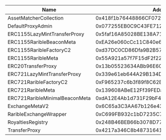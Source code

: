  Name | Address | Url 
 --- | --- | ---
 AssetMatcherCollection | 0x418f1b76448866CF072dd14d092138190CcdC9aF | https://basescan.org/address/0x418f1b76448866CF072dd14d092138190CcdC9aF 
 DefaultProxyAdmin | 0x077255EB0C9C43FE7121519AE23C32388fC2eE3d | https://basescan.org/address/0x077255EB0C9C43FE7121519AE23C32388fC2eE3d 
 ERC1155LazyMintTransferProxy | 0x5faf16A85028BE138A7178B222DeC98092FEEF97 | https://basescan.org/address/0x5faf16A85028BE138A7178B222DeC98092FEEF97 
 ERC1155RaribleBeaconMeta | 0xEA26e060cCc11C840e6107cfca0B41c45Ce6a5a2 | https://basescan.org/address/0xEA26e060cCc11C840e6107cfca0B41c45Ce6a5a2 
 ERC1155RaribleFactoryC2 | 0xd37DC0CD86Dfa9B2B57CD7DFA8B6AA0092a9517d | https://basescan.org/address/0xd37DC0CD86Dfa9B2B57CD7DFA8B6AA0092a9517d 
 ERC1155RaribleMeta | 0x55A921a57f7F15dF2f229Ab9889506Ca89310800 | https://basescan.org/address/0x55A921a57f7F15dF2f229Ab9889506Ca89310800 
 ERC20TransferProxy | 0x13b05523634ABb96E6017Da71b7698CAecDf50b2 | https://basescan.org/address/0x13b05523634ABb96E6017Da71b7698CAecDf50b2 
 ERC721LazyMintTransferProxy | 0x339e61eb644A29B134D7fD3fA589C6b3ca184111 | https://basescan.org/address/0x339e61eb644A29B134D7fD3fA589C6b3ca184111 
 ERC721RaribleFactoryC2 | 0xF965237c6b3f89f8C62B45b94097899E3562A830 | https://basescan.org/address/0xF965237c6b3f89f8C62B45b94097899E3562A830 
 ERC721RaribleMeta | 0x139608ABeE12Ff39FEDae39C493B571A25995E10 | https://basescan.org/address/0x139608ABeE12Ff39FEDae39C493B571A25995E10 
 ERC721RaribleMinimalBeaconMeta | 0xdA12E4Ab1d731F29bF4Bff8f971579D95f8DDD07 | https://basescan.org/address/0xdA12E4Ab1d731F29bF4Bff8f971579D95f8DDD07 
 ExchangeMetaV2 | 0x6C65a3C3AA67b126e43F86DA85775E0F5e9743F7 | https://basescan.org/address/0x6C65a3C3AA67b126e43F86DA85775E0F5e9743F7 
 RaribleExchangeWrapper | 0xC699FB932c1bD7235C7ED19388f26A2428224AED | https://basescan.org/address/0xC699FB932c1bD7235C7ED19388f26A2428224AED 
 RoyaltiesRegistry | 0x248B46BEB66b3078D771a9E7E5a0a0216d0d07ba | https://basescan.org/address/0x248B46BEB66b3078D771a9E7E5a0a0216d0d07ba 
 TransferProxy | 0x4217a346C8b48731641327b65bb6F6d3243d64e2 | https://basescan.org/address/0x4217a346C8b48731641327b65bb6F6d3243d64e2 
